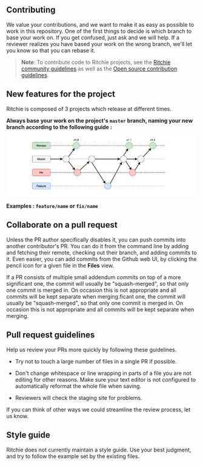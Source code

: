 <!-- Contributing from template (https://github.com/docker/docker.github.io/blob/master/CONTRIBUTING.md) -->

## Contributing

We value your contributions, and we want to make it as easy
as possible to work in this repository. One of the first things to decide is
which branch to base your work on. If you get confused, just ask and we will
help. If a reviewer realizes you have based your work on the wrong branch, we'll
let you know so that you can rebase it.

>**Note**: To contribute code to Ritchie projects, see the
[Ritchie community guidelines](https://docs.ritchiecli.io/v/doc-english/community) as well as the 
[Open source contribution guidelines](https://opensource.guide/how-to-contribute/).

## New features for the project

Ritchie is composed of 3 projects which release at different times. 

**Always base your work on the project's `master` branch, naming your new branch according to the following guide :**

<img class="special-img-class" src="/docs/img/git-branchs.png" /> 

**Examples : `feature/name` or `fix/name`**

## Collaborate on a pull request

Unless the PR author specifically disables it, you can push commits into another
contributor's PR. You can do it from the command line by adding and fetching
their remote, checking out their branch, and adding commits to it. Even easier,
you can add commits from the Github web UI, by clicking the pencil icon for a
given file in the **Files** view.

If a PR consists of multiple small addendum commits on top of a more significant
one, the commit will usually be "squash-merged", so that only one commit is
merged in. On occasion this is not appropriate and all commits will be kept
separate when merging.ficant one, the commit will usually be "squash-merged", so that only one commit is merged in. 
On occasion this is not appropriate and all commits will be kept separate when merging.

## Pull request guidelines

Help us review your PRs more quickly by following these guidelines.

- Try not to touch a large number of files in a single PR if possible.

- Don't change whitespace or line wrapping in parts of a file you are not
  editing for other reasons. Make sure your text editor is not configured to
  automatically reformat the whole file when saving.

- Reviewers will check the staging site for problems.

If you can think of other ways we could streamline the review process, let us
know.

## Style guide

Ritchie does not currently maintain a style guide. Use your best judgment, and
try to follow the example set by the existing files.